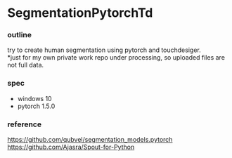 # SegmentationPytorchTd

### outline ###
try to create human segmentation using pytorch and touchdesiger.  
*just for my own private work repo under processing, so uploaded files are not full data.

  
### spec ###
- windows 10
- pytorch 1.5.0

  
### reference ###
https://github.com/qubvel/segmentation_models.pytorch  
https://github.com/Ajasra/Spout-for-Python
